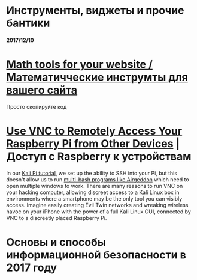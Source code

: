 # Инструменты, виджеты и прочие бантики

#### 2017/12/10

# [Math tools for your website / Математичческие инструмты для вашего сайта](https://www.numberempire.com/addtoyourwebsite.php)

Просто скопируйте код

# [Use VNC to Remotely Access Your Raspberry Pi from Other Devices](https://null-byte.wonderhowto.com/how-to/use-vnc-remotely-access-your-raspberry-pi-from-other-devices-0178997/) \| Доступ с Raspberry к устройствам

In our [Kali Pi tutorial](https://null-byte.wonderhowto.com/how-to/set-up-headless-raspberry-pi-hacking-platform-running-kali-linux-0176182/), we set up the ability to SSH into your Pi, but this doesn't allow us to run [multi-bash programs like Airgeddon](https://null-byte.wonderhowto.com/how-to/hack-wi-fi-build-software-based-wi-fi-jammer-with-airgeddon-0176129/) which need to open multiple windows to work. There are many reasons to run VNC on your hacking computer, allowing discreet access to a Kali Linux box in environments where a smartphone may be the only tool you can visibly access. Imagine easily creating Evil Twin networks and wreaking wireless havoc on your iPhone with the power of a full Kali Linux GUI, connected by VNC to a discreetly placed Raspberry Pi.

# Основы и способы информационной безопасности в 2017 году





